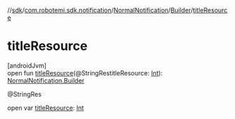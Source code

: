 //[sdk](../../../../index.md)/[com.robotemi.sdk.notification](../../index.md)/[NormalNotification](../index.md)/[Builder](index.md)/[titleResource](title-resource.md)

# titleResource

[androidJvm]\
open fun [titleResource](title-resource.md)(@StringRestitleResource: [Int](https://kotlinlang.org/api/latest/jvm/stdlib/kotlin/-int/index.html)): [NormalNotification.Builder](index.md)

@StringRes

open var [titleResource](title-resource.md): [Int](https://kotlinlang.org/api/latest/jvm/stdlib/kotlin/-int/index.html)
